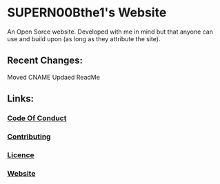 # SUPERN00Bthe1's Website
An Open Sorce website. Developed with me in mind but that anyone can use and build upon (as long as they attribute the site).

## Recent Changes:
Moved CNAME
Updaed ReadMe

## Links:
### [Code Of Conduct](https://github.com/SUPERN00Bthefirst/SUPERN00Bthe1Website/blob/master/.github/CODE_OF_CONDUCT.md)
### [Contributing](https://github.com/SUPERN00Bthefirst/SUPERN00Bthe1Website/blob/master/.github/CONTRIBUTING.md)
### [Licence](https://github.com/SUPERN00Bthefirst/SUPERN00Bthe1Website/blob/master/Licence)
### [Website](https://supern00b.8bit.ca/)
